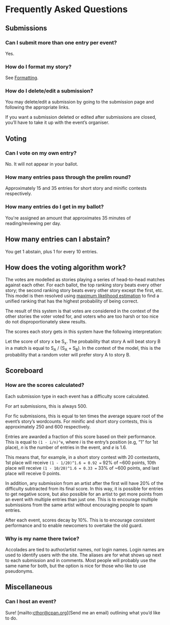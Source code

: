 # Frequently Asked Questions

## Submissions

### Can I submit more than one entry per event?

Yes.

### How do I format my story?

See [Formatting](/formatting).

### How do I delete/edit a submission?

You may delete/edit a submission by going to the submission page and following the appropriate links.

If you want a submission deleted or edited after submissions are closed, you’ll have to take it up with the event’s organiser.

## Voting

### Can I vote on my own entry?

No. It will not appear in your ballot.

### How many entries pass through the prelim round?

Approximately 15 and 35 entries for short story and minific contests respectively.

### How many entries do I get in my ballot?

You're assigned an amount that approximates 35 minutes of reading/reviewing per day.

## How many entries can I abstain?

You get 1 abstain, plus 1 for every 10 entries.

## How does the voting algorithm work?

The votes are modelled as stories playing a series of head-to-head matches against each other.
For each ballot, the top ranking story beats every other story; the second ranking story beats every other story except the first, etc.
This model is then resolved using [maximum likelihood estimation](https://en.wikipedia.org/wiki/Maximum_likelihood) to find a unified ranking that has the highest probability of being correct.

The result of this system is that votes are considered in the context of the other stories the voter voted for, and voters who are too harsh or too nice do not disproportionately skew results.

The scores each story gets in this system have the following interpretation:

Let the score of story x be S<sub>x</sub>.
The probability that story A will beat story B in a match is equal to S<sub>A</sub> / (S<sub>A</sub> + S<sub>B</sub>).
In the context of the model, this is the probability that a random voter will prefer story A to story B.

## Scoreboard

### How are the scores calculated?

Each submission type in each event has a difficulty score calculated.

For art submissions, this is always 500.

For fic submissions, this is equal to ten times the average square root of the event’s story’s wordcounts.
For minific and short story contests, this is approximately 250 and 600 respectively.

Entries are awarded a fraction of this score based on their performance.
This is equal to `(1 - i/n)^e`, where *i* is the entry’s position (e.g, “1” for 1st place), *n* is the number of entries in the event, and *e* is 1.6.

This means that, for example, in a short story contest with 20 contestants, 1st place will receive `(1 - 1/20)^1.6 = 0.92 =` 92% of ~600 points, 10th place will receive `(1 - 10/20)^1.6 = 0.33 =` 33% of ~600 points, and last place will receive 0 points.

In addition, any submission from an artist after the first will have 20% of the difficulty subtracted from its final score.
In this way, it is possible for entries to get negative score, but also possible for an artist to get more points from an event with multiple entries than just one.
This is to encourage multiple submissions from the same artist without encouraging people to spam entries.

After each event, scores decay by 10%.
This is to encourage consistent performance and to enable newcomers to overtake the old guard.

### Why is my name there twice?

Accolades are tied to author/artist names, *not* login names.
Login names are used to identify users with the site.
The aliases are for what shows up next to each submission and in comments.
Most people will probably use the same name for both, but the option is nice for those who like to use pseudonyms.

## Miscellaneous

### Can I host an event?

Sure! [mailto:cthor@cpan.org](Send me an email) outlining what you’d like to do.

